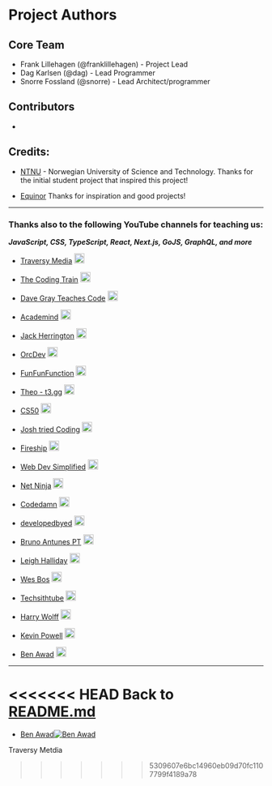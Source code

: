 # Project Authors

## Core Team
- Frank Lillehagen (@franklillehagen) - Project Lead
- Dag Karlsen (@dag) - Lead Programmer
- Snorre Fossland (@snorre) - Lead Architect/programmer

## Contributors

-

## Credits:

- [NTNU](https://www.ntnu.edu) - Norwegian University of Science and Technology. Thanks for the initial student project that inspired this project!
  
- [Equinor](https://www.equinor.com) Thanks for inspiration and good projects!  

---

### Thanks also to the following YouTube channels for teaching us: 
***JavaScript, CSS, TypeScript, React, Next.js, GoJS, GraphQL, and more***

- [Traversy Media](https://www.youtube.com/@TraversyMedia) <a href="https://www.youtube.com/@TraversyMedia"><img src="https://upload.wikimedia.org/wikipedia/commons/4/42/YouTube_icon_%282013-2017%29.png" alt="YouTube" width="20"></a>

- [The Coding Train](https://www.youtube.com/@TheCodingTrain) <a href="https://www.youtube.com/@TheCodingTrain"><img src="https://upload.wikimedia.org/wikipedia/commons/4/42/YouTube_icon_%282013-2017%29.png" alt="YouTube" width="20"></a>
  
- [Dave Gray Teaches Code](https://www.youtube.com/@DaveGrayTeachesCode) <a href="https://www.youtube.com/@DaveGrayTeachesCode"><img src="https://upload.wikimedia.org/wikipedia/commons/4/42/YouTube_icon_%282013-2017%29.png" alt="YouTube" width="20"></a>
  
- [Academind](https://www.youtube.com/@Academind) <a href="https://www.youtube.com/@Academind"><img src="https://upload.wikimedia.org/wikipedia/commons/4/42/YouTube_icon_%282013-2017%29.png" alt="YouTube" width="20"></a>
  
- [Jack Herrington](https://www.youtube.com/@jherr)  <a href="https://www.youtube.com/@jherr"><img src="https://upload.wikimedia.org/wikipedia/commons/4/42/YouTube_icon_%282013-2017%29.png" alt="YouTube" width="20"></a>

- [OrcDev](https://www.youtube.com/@OrcDev)  <a href="https://www.youtube.com/@OrcDev"><img src="https://upload.wikimedia.org/wikipedia/commons/4/42/YouTube_icon_%282013-2017%29.png" alt="YouTube" width="20"></a>
  
-  [FunFunFunction](https://www.youtube.com/@FunFunFunction) <a href="https://www.youtube.com/@FunFunFunction"><img src="https://upload.wikimedia.org/wikipedia/commons/4/42/YouTube_icon_%282013-2017%29.png" alt="YouTube" width="20"></a>

- [Theo - t3.gg](https://www.youtube.com/@t3dotgg) <a href="https://www.youtube.com/@t3dotgg"><img src="https://upload.wikimedia.org/wikipedia/commons/4/42/YouTube_icon_%282013-2017%29.png" alt="YouTube" width="20"></a>

- [CS50](https://www.youtube.com/@cs50) <a href="https://www.youtube.com/@cs50"><img src="https://upload.wikimedia.org/wikipedia/commons/4/42/YouTube_icon_%282013-2017%29.png" alt="YouTube" width="20"></a>

- [Josh tried Coding](https://www.youtube.com/@JoshTriedCoding) <a href="https://www.youtube.com/@JoshTriedCoding"><img src="https://upload.wikimedia.org/wikipedia/commons/4/42/YouTube_icon_%282013-2017%29.png" alt="YouTube" width="20"></a>

- [Fireship](https://www.youtube.com/@fireship) <a href="https://www.youtube.com/@fireship"><img src="https://upload.wikimedia.org/wikipedia/commons/4/42/YouTube_icon_%282013-2017%29.png" alt="YouTube" width="20"></a>
  
- [Web Dev Simplified](https://www.youtube.com/@WebDevSimplified) <a href="https://www.youtube.com/@WebDevSimplified"><img src="https://upload.wikimedia.org/wikipedia/commons/4/42/YouTube_icon_%282013-2017%29.png" alt="YouTube" width="20"></a>
  
- [Net Ninja](https://www.youtube.com/@netninja) <a href="https://www.youtube.com/@netninja"><img src="https://upload.wikimedia.org/wikipedia/commons/4/42/YouTube_icon_%282013-2017%29.png" alt="YouTube" width="20"></a>

- [Codedamn](https://www.youtube.com/@Codedamn) <a href="https://www.youtube.com/@Codedamn"><img src="https://upload.wikimedia.org/wikipedia/commons/4/42/YouTube_icon_%282013-2017%29.png" alt="YouTube" width="20"></a>

- [developedbyed](https://www.youtube.com/@developedbyed) <a href="https://www.youtube.com/@developedbyed"><img src="https://upload.wikimedia.org/wikipedia/commons/4/42/YouTube_icon_%282013-2017%29.png" alt="YouTube" width="20"></a>
  
- [Bruno Antunes PT](https://www.youtube.com/@BrunoAntunesPT) <a href="https://www.youtube.com/@BrunoAntunesPT"><img src="https://upload.wikimedia.org/wikipedia/commons/4/42/YouTube_icon_%282013-2017%29.png" alt="YouTube" width="20"></a>
  
- [Leigh Halliday](https://www.youtube.com/@LeighHalliday) <a href="https://www.youtube.com/@LeighHalliday"><img src="https://upload.wikimedia.org/wikipedia/commons/4/42/YouTube_icon_%282013-2017%29.png" alt="YouTube" width="20"></a>

- [Wes Bos](https://www.youtube.com/@wesbos) <a href="https://www.youtube.com/@wesbos"><img src="https://upload.wikimedia.org/wikipedia/commons/4/42/YouTube_icon_%282013-2017%29.png" alt="YouTube" width="20"></a>

- [Techsithtube](https://www.youtube.com/@Techsithtube) <a href="https://www.youtube.com/@Techsithtube"><img src="https://upload.wikimedia.org/wikipedia/commons/4/42/YouTube_icon_%282013-2017%29.png" alt="YouTube" width="20"></a>
  
- [Harry Wolff](https://www.youtube.com/@hswolff) <a href="https://www.youtube.com/@hswolff"><img src="https://upload.wikimedia.org/wikipedia/commons/4/42/YouTube_icon_%282013-2017%29.png" alt="YouTube" width="20"></a>
  
- [Kevin Powell](https://www.youtube.com/@KevinPowell) <a href="https://www.youtube.com/@KevinPowell"><img src="https://upload.wikimedia.org/wikipedia/commons/4/42/YouTube_icon_%282013-2017%29.png" alt="YouTube" width="20"></a>

- [Ben Awad](https://www.youtube.com/@Bawad) <a href="https://www.youtube.com/@Bawad"><img src="https://upload.wikimedia.org/wikipedia/commons/4/42/YouTube_icon_%282013-2017%29.png" alt="YouTube" width="20"></a>

---

<<<<<<< HEAD
Back to [README.md](../README.md)
=======
- [Ben Awad![Ben Awad](https://yt3.ggpht.com/ytc/AMLnZu9BenAwadImage=s88-c-k-c0x00ffffff-no-rj)](https://www.youtube.com/@BenAwad)

Traversy Metdia

>>>>>>> 5309607e6bc14960eb09d70fc1107799f4189a78
